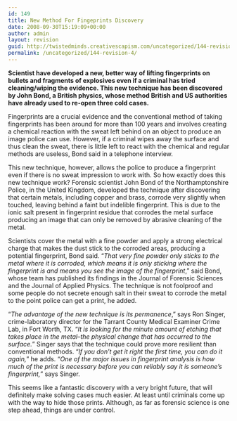 ```yaml
---
id: 149
title: New Method For Fingeprints Discovery
date: 2008-09-30T15:19:09+00:00
author: admin
layout: revision
guid: http://twistedminds.creativescapism.com/uncategorized/144-revision-4/
permalink: /uncategorized/144-revision-4/
---
```

<p class="dropcap-first">
  <strong>Scientist have developed a new, better way of lifting fingerprints on bullets and fragments of explosives even if a criminal has tried cleaning/wiping the evidence. This new technique has been discovered by John Bond, a British physics, whose method British and US authorities have already used to re-open three cold cases.</strong>
</p>

Fingerprints are a crucial evidence and the conventional method of taking fingerprints has been around for more than 100 years and involves creating a chemical reaction with the sweat left behind on an object to produce an image police can use. However, if a criminal wipes away the surface and thus clean the sweat, there is little left to react with the chemical and regular methods are useless, Bond said in a telephone interview.

This new technique, however, allows the police to produce a fingerprint even if there is no sweat impression to work with. So how exactly does this new technique work? Forensic scientist John Bond of the Northamptonshire Police, in the United Kingdom, developed the technique after discovering that certain metals, including copper and brass, corrode very slightly when touched, leaving behind a faint but indelible fingerprint. This is due to the ionic salt present in fingerprint residue that corrodes the metal surface producing an image that can only be removed by abrasive cleaning of the metal.

Scientists cover the metal with a fine powder and apply a strong electrical charge that makes the dust stick to the corroded areas, producing a potential fingerprint, Bond said. &#8220;_That very fine powder only sticks to the metal where it is corroded, which means it is only sticking where the fingerprint is and means you see the image of the fingerprint_,&#8221; said Bond, whose team has published its findings in the Journal of Forensic Sciences and the Journal of Applied Physics. The technique is not foolproof and some people do not secrete enough salt in their sweat to corrode the metal to the point police can get a print, he added.

&#8220;_The advantage of the new technique is its permanence_,&#8221; says Ron Singer, crime-laboratory director for the Tarrant County Medical Examiner Crime Lab, in Fort Worth, TX. &#8220;_It is looking for the minute amount of etching that takes place in the metal&#8211;the physical change that has occurred to the surface._&#8221; Singer says that the technique could prove more resilient than conventional methods. &#8220;_If you don&#8217;t get it right the first time, you can do it again,_&#8221; he adds. &#8220;_One of the major issues in fingerprint analysis is how much of the print is necessary before you can reliably say it is someone&#8217;s fingerprint,_&#8221; says Singer.

This seems like a fantastic discovery with a very bright future, that will definitely make solving cases much easier. At least until criminals come up with the way to hide those prints. Although, as far as forensic science is one step ahead, things are under control.
